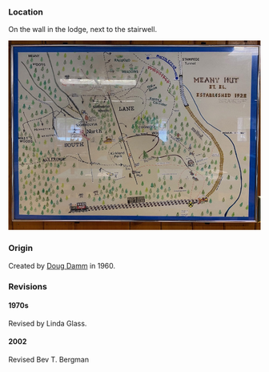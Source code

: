 
### Location

On the wall in the lodge, next to the stairwell.

<img src="img/2020%20Meany%20Map.jpeg">

### Origin

Created by [Doug Damm](Doug-Damm) in 1960.

### Revisions

#### 1970s

Revised by Linda Glass.

#### 2002

Revised Bev T. Bergman
